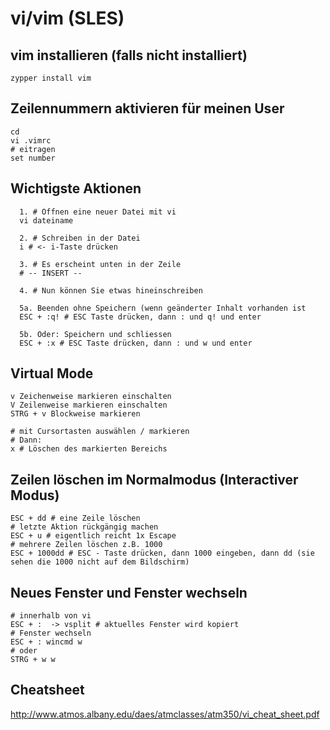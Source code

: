 # vi/vim (SLES) 

## vim installieren (falls nicht installiert) 

```
zypper install vim
```

## Zeilennummern aktivieren für meinen User 

```
cd 
vi .vimrc
# eitragen 
set number
```

## Wichtigste Aktionen 

```
  1. # Öffnen eine neuer Datei mit vi 
  vi dateiname 
  
  2. # Schreiben in der Datei 
  i # <- i-Taste drücken
  
  3. # Es erscheint unten in der Zeile 
  # -- INSERT -- 
  
  4. # Nun können Sie etwas hineinschreiben 
  
  5a. Beenden ohne Speichern (wenn geänderter Inhalt vorhanden ist  
  ESC + :q! # ESC Taste drücken, dann : und q! und enter 
  
  5b. Oder: Speichern und schliessen 
  ESC + :x # ESC Taste drücken, dann : und w und enter 
```  

## Virtual Mode 

```
v Zeichenweise markieren einschalten
V Zeilenweise markieren einschalten
STRG + v Blockweise markieren 

# mit Cursortasten auswählen / markieren 
# Dann:
x # Löschen des markierten Bereichs 
```

## Zeilen löschen im Normalmodus (Interactiver Modus) 

```
ESC + dd # eine Zeile löschen 
# letzte Aktion rückgängig machen 
ESC + u # eigentlich reicht 1x Escape 
# mehrere Zeilen löschen z.B. 1000
ESC + 1000dd # ESC - Taste drücken, dann 1000 eingeben, dann dd (sie sehen die 1000 nicht auf dem Bildschirm) 
```

## Neues Fenster und Fenster wechseln 

```
# innerhalb von vi 
ESC + :  -> vsplit # aktuelles Fenster wird kopiert 
# Fenster wechseln 
ESC + : wincmd w 
# oder 
STRG + w w 
```

## Cheatsheet

http://www.atmos.albany.edu/daes/atmclasses/atm350/vi_cheat_sheet.pdf
